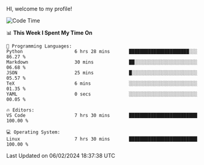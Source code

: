 HI, welcome to my profile!
<!--START_SECTION:waka-->
![Code Time](http://img.shields.io/badge/Code%20Time-1%2C843%20hrs%206%20mins-blue)

📊 **This Week I Spent My Time On** 

```text
💬 Programming Languages: 
Python                   6 hrs 28 mins       ██████████████████████░░░   86.27 % 
Markdown                 30 mins             ██░░░░░░░░░░░░░░░░░░░░░░░   06.68 % 
JSON                     25 mins             █░░░░░░░░░░░░░░░░░░░░░░░░   05.57 % 
TeX                      6 mins              ░░░░░░░░░░░░░░░░░░░░░░░░░   01.35 % 
YAML                     0 secs              ░░░░░░░░░░░░░░░░░░░░░░░░░   00.05 % 

🔥 Editors: 
VS Code                  7 hrs 30 mins       █████████████████████████   100.00 % 

💻 Operating System: 
Linux                    7 hrs 30 mins       █████████████████████████   100.00 % 
```


 Last Updated on 06/02/2024 18:37:38 UTC
<!--END_SECTION:waka-->
